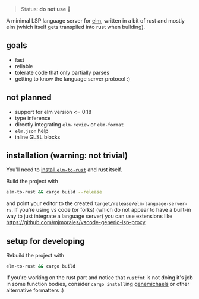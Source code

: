 > Status: **do not use 💩**

A minimal LSP language server for [elm](https://elm-lang.org/), written in a bit of rust and mostly elm (which itself gets transpiled into rust when building).

## goals
- fast
- reliable
- tolerate code that only partially parses
- getting to know the language server protocol :)

## not planned
- support for elm version <= 0.18
- type inference
- directly integrating `elm-review` or `elm-format`
- `elm.json` help
- inline GLSL blocks

## installation (warning: not trivial)
You'll need to [install `elm-to-rust`](https://github.com/lue-bird/elm-syntax-to-rust/tree/main/node-elm-to-rust) and rust itself.

Build the project with
```bash
elm-to-rust && cargo build --release
```

and point your editor to the created `target/release/elm-language-server-rs`.
If you're using vs code (or forks) (which do not appear to have a built-in way to just integrate a language server) you can use extensions like https://github.com/mjmorales/vscode-generic-lsp-proxy


## setup for developing
Rebuild the project with
```bash
elm-to-rust && cargo build
```

If you're working on the rust part and notice that
`rustfmt` is not doing it's job in some function bodies,
consider `cargo install`ing [genemichaels](https://github.com/andrewbaxter/genemichaels/blob/master/crates/genemichaels/readme.md)
or other alternative formatters :)
